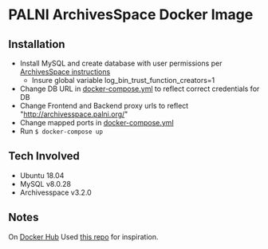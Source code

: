 # PALNI ArchivesSpace Docker Image

## Installation

- Install MySQL and create database with user permissions per [ArchivesSpace instructions](https://archivesspace.github.io/tech-docs/provisioning/mysql.html)
    - Insure global variable log_bin_trust_function_creators=1 
- Change DB URL in [docker-compose.yml](/docker-compose.yml) to reflect correct credentials for DB
- Change Frontend and Backend proxy urls to reflect "http://archivesspace.palni.org/<institution>"
- Change mapped ports in [docker-compose.yml](/docker-compose.yml)
- Run `$ docker-compose up`

## Tech Involved

- Ubuntu 18.04
- MySQL v8.0.28
- Archivesspace v3.2.0

## Notes

On [Docker Hub](https://hub.docker.com/r/pshowell23/aspace-docker)
Used [this repo](https://gitlab.msu.edu/msu-libraries/public/archivesspace-docker/-/tree/master) for inspiration.
